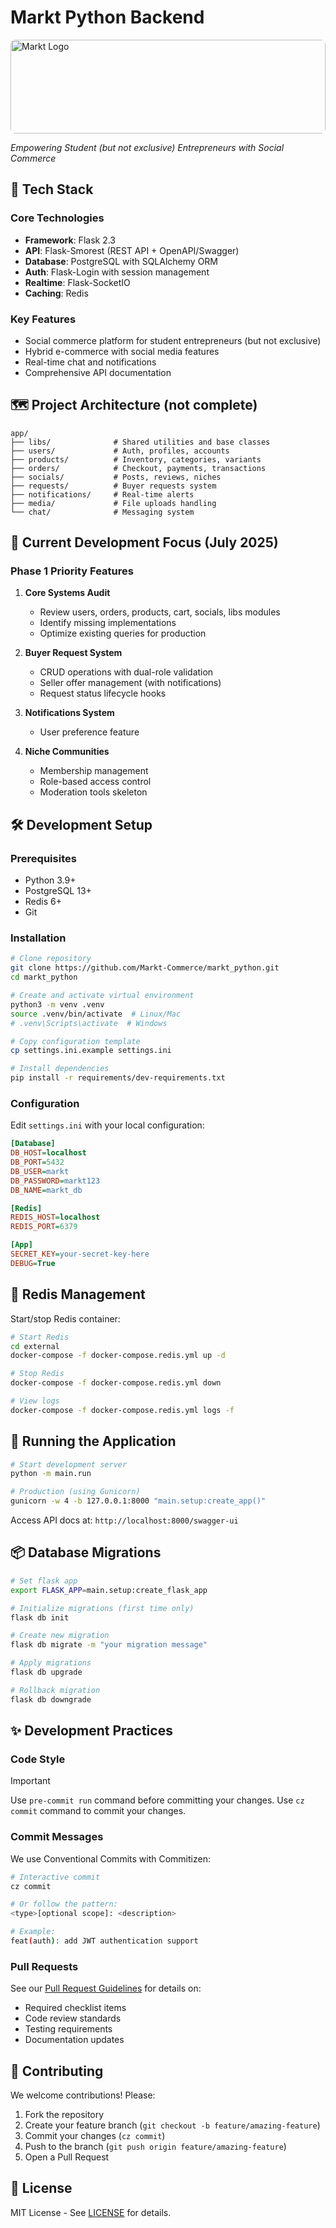 # Markt Python Backend


<img 
  src="https://avatars.githubusercontent.com/u/188402477?s=200&v=4" 
  alt="Markt Logo" 
  style="width: 100%; max-width: 800px; height: 150px; object-fit: cover; border-radius: 8px;"
/>

*Empowering Student (but not exclusive) Entrepreneurs with Social Commerce*

## 🚀 Tech Stack

### Core Technologies
- **Framework**: Flask 2.3
- **API**: Flask-Smorest (REST API + OpenAPI/Swagger)
- **Database**: PostgreSQL with SQLAlchemy ORM
- **Auth**: Flask-Login with session management
- **Realtime**: Flask-SocketIO
- **Caching**: Redis

### Key Features
- Social commerce platform for student entrepreneurs (but not exclusive)
- Hybrid e-commerce with social media features
- Real-time chat and notifications
- Comprehensive API documentation

## 🗺️ Project Architecture (not complete)

```
app/
├── libs/              # Shared utilities and base classes
├── users/             # Auth, profiles, accounts
├── products/          # Inventory, categories, variants
├── orders/            # Checkout, payments, transactions
├── socials/           # Posts, reviews, niches
├── requests/          # Buyer requests system
├── notifications/     # Real-time alerts
├── media/             # File uploads handling
└── chat/              # Messaging system
```

## 🚧 Current Development Focus (July 2025)

### Phase 1 Priority Features
1. **Core Systems Audit**
   - Review users, orders, products, cart, socials, libs modules
   - Identify missing implementations
   - Optimize existing queries for production

2. **Buyer Request System** 
   - CRUD operations with dual-role validation
   - Seller offer management (with notifications)
   - Request status lifecycle hooks

3. **Notifications System**
   - User preference feature

4. **Niche Communities**
   - Membership management
   - Role-based access control
   - Moderation tools skeleton

## 🛠️ Development Setup

### Prerequisites
- Python 3.9+
- PostgreSQL 13+
- Redis 6+
- Git

### Installation

```bash
# Clone repository
git clone https://github.com/Markt-Commerce/markt_python.git
cd markt_python

# Create and activate virtual environment
python3 -m venv .venv
source .venv/bin/activate  # Linux/Mac
# .venv\Scripts\activate  # Windows

# Copy configuration template
cp settings.ini.example settings.ini

# Install dependencies
pip install -r requirements/dev-requirements.txt

```

### Configuration
Edit `settings.ini` with your local configuration:
```ini
[Database]
DB_HOST=localhost
DB_PORT=5432
DB_USER=markt
DB_PASSWORD=markt123
DB_NAME=markt_db

[Redis]
REDIS_HOST=localhost
REDIS_PORT=6379

[App]
SECRET_KEY=your-secret-key-here
DEBUG=True
```

## 🌟 Redis Management

Start/stop Redis container:
```bash
# Start Redis
cd external
docker-compose -f docker-compose.redis.yml up -d

# Stop Redis
docker-compose -f docker-compose.redis.yml down

# View logs
docker-compose -f docker-compose.redis.yml logs -f
```

## 🏃 Running the Application

```bash
# Start development server
python -m main.run

# Production (using Gunicorn)
gunicorn -w 4 -b 127.0.0.1:8000 "main.setup:create_app()"
```

Access API docs at: `http://localhost:8000/swagger-ui`

## 📦 Database Migrations

```bash
# Set flask app
export FLASK_APP=main.setup:create_flask_app

# Initialize migrations (first time only)
flask db init

# Create new migration
flask db migrate -m "your migration message"

# Apply migrations
flask db upgrade

# Rollback migration
flask db downgrade
```

## ✨ Development Practices

### Code Style

> [!IMPORTANT]
> Use `pre-commit run` command before committing your changes.
> Use `cz commit` command to commit your changes.

### Commit Messages
We use Conventional Commits with Commitizen:
```bash
# Interactive commit
cz commit

# Or follow the pattern:
<type>[optional scope]: <description>

# Example:
feat(auth): add JWT authentication support
```

### Pull Requests
See our [Pull Request Guidelines](PULL_REQUEST_TEMPLATE.md) for details on:
- Required checklist items
- Code review standards
- Testing requirements
- Documentation updates

## 🤝 Contributing

We welcome contributions! Please:
1. Fork the repository
2. Create your feature branch (`git checkout -b feature/amazing-feature`)
3. Commit your changes (`cz commit`)
4. Push to the branch (`git push origin feature/amazing-feature`)
5. Open a Pull Request

## 📜 License

MIT License - See [LICENSE](LICENSE) for details.